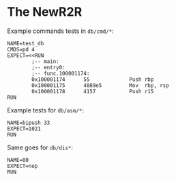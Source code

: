 The NewR2R
==========

Example commands tests in `db/cmd/*`:

	NAME=test_db
	CMDS=pd 4
	EXPECT=<<RUN
            ;-- main:
            ;-- entry0:
            ;-- func.100001174:
            0x100001174      55             Push rbp
            0x100001175      4889e5         Mov  rbp, rsp
            0x100001178      4157           Push r15
	RUN

Example tests for `db/asm/*`:

	NAME=bipush 33
	EXPECT=1021
	RUN

Same goes for `db/dis*`:

	NAME=00
	EXPECT=nop
	RUN
